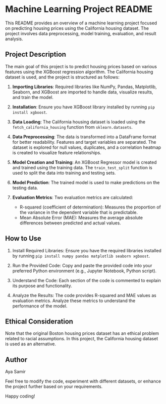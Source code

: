 # Machine Learning Project README

This README provides an overview of a machine learning project focused on predicting housing prices using the California housing dataset. The project involves data preprocessing, model training, evaluation, and result analysis.

## Project Description

The main goal of this project is to predict housing prices based on various features using the XGBoost regression algorithm. The California housing dataset is used, and the project is structured as follows:

1. **Importing Libraries**: Required libraries like NumPy, Pandas, Matplotlib, Seaborn, and XGBoost are imported to handle data, visualize results, and train the model.

2. **Installation**: Ensure you have XGBoost library installed by running `pip install xgboost`.

3. **Data Loading**: The California housing dataset is loaded using the `fetch_california_housing` function from `sklearn.datasets`.

4. **Data Preprocessing**: The data is transformed into a DataFrame format for better readability. Features and target variables are separated. The dataset is explored for null values, duplicates, and a correlation heatmap is created to visualize feature relationships.

5. **Model Creation and Training**: An XGBoost Regressor model is created and trained using the training data. The `train_test_split` function is used to split the data into training and testing sets.

6. **Model Prediction**: The trained model is used to make predictions on the testing data.

7. **Evaluation Metrics**: Two evaluation metrics are calculated:
   - R-squared (coefficient of determination): Measures the proportion of the variance in the dependent variable that is predictable.
   - Mean Absolute Error (MAE): Measures the average absolute differences between predicted and actual values.

## How to Use

1. Install Required Libraries: Ensure you have the required libraries installed by running `pip install numpy pandas matplotlib seaborn xgboost`.

2. Run the Provided Code: Copy and paste the provided code into your preferred Python environment (e.g., Jupyter Notebook, Python script).

3. Understand the Code: Each section of the code is commented to explain its purpose and functionality.

4. Analyze the Results: The code provides R-squared and MAE values as evaluation metrics. Analyze these metrics to understand the performance of the model.

## Ethical Consideration

Note that the original Boston housing prices dataset has an ethical problem related to racial assumptions. In this project, the California housing dataset is used as an alternative.

## Author

Aya Samir 

Feel free to modify the code, experiment with different datasets, or enhance the project further based on your requirements.

Happy coding!




